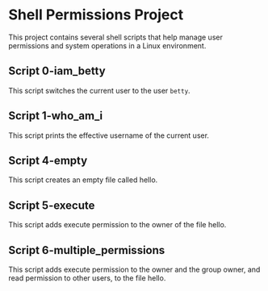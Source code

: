 # Shell Permissions Project

This project contains several shell scripts that help manage user permissions and system operations in a Linux environment.

## Script 0-iam_betty
This script switches the current user to the user `betty`.

## Script 1-who_am_i
This script prints the effective username of the current user.

## Script 4-empty
This script creates an empty file called hello.

## Script 5-execute
This script adds execute permission to the owner of the file hello.

## Script 6-multiple_permissions
This script adds execute permission to the owner and the group owner, and read permission to other users, to the file hello.